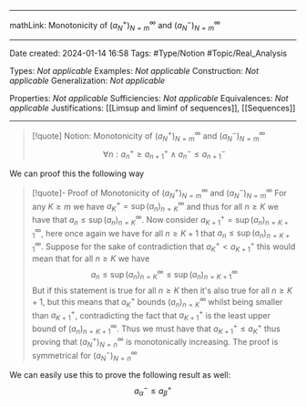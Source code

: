 
---

mathLink: Monotonicity of $(a_{N}^+)_{N=m}^\infty$ and $(a_{N}^-)_{N=m}^\infty$

---
Date created: 2024-01-14 16:58
Tags: #Type/Notion #Topic/Real_Analysis 

Types: _Not applicable_
Examples: _Not applicable_
Construction: _Not applicable_
Generalization: _Not applicable_

Properties: _Not applicable_
Sufficiencies: _Not applicable_
Equivalences: _Not applicable_
Justifications: [[Limsup and liminf of sequences]], [[Sequences]]

---  


> [!quote] Notion: Monotonicity of $(a_{N}^+)_{N=m}^\infty$ and $(a_{N}^-)_{N=m}^\infty$
> $$\forall n:a_{n}^+\geq a_{n+1}^+ \land a_{n}^-\leq a^-_{n+1}$$

We can proof this the following way

>[!quote]-  Proof of Monotonicity of $(a_{N}^+)_{N=m}^\infty$ and $(a_{N}^-)_{N=m}^\infty$
> For any $K\geq m$ we have $a^+_K=\sup(a_n)^\infty_{n=K}$ and thus for all $n\geq K$ we have that $a_n\leq \sup(a_n)^\infty_{n=K}$. Now consider $a^+_{K+1}=\sup(a_n)^\infty_{n=K+1}$, here once again we have for all $n\geq K+1$ that $a_n\leq \sup(a_n)^\infty_{n=K+1}$. Suppose for the sake of contradiction that $a^+_K<a^+_{K+1}$ this would mean that for all $n\geq K$ we have $$a_n\leq \sup(a_n)^\infty_{n=K}\leq \sup(a_n)^\infty_{n=K+1}$$ But if this statement is true for all $n\geq K$ then it's also true for all $n\geq K+1$, but this means that $a^+_K$ bounds $(a_n)^\infty_{n=K}$ whilst being smaller than $a^+_{K+1}$, contradicting the fact that $a^+_{K+1}$ is the least upper bound of $(a_n)^\infty_{n=K+1}$. Thus we must have that $a_{K+1}^+\leq a_K^+$ thus proving that $(a^+_N)^\infty_{N=n}$ is monotonically increasing. The proof is symmetrical for $(a^-_N)^\infty_{N=n}$

We can easily use this to prove the following result as well:
$$a_{\alpha}^-\leq a_{\beta}^+$$

